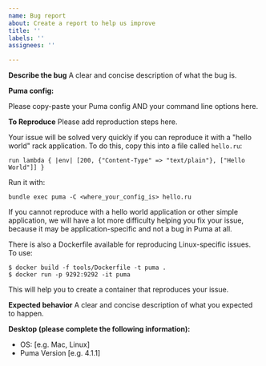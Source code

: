 ```yaml
---
name: Bug report
about: Create a report to help us improve
title: ''
labels: ''
assignees: ''

---
```


**Describe the bug**
A clear and concise description of what the bug is.

**Puma config:**

Please copy-paste your Puma config AND your command line options here.

**To Reproduce**
Please add reproduction steps here.

Your issue will be solved very quickly if you can reproduce it with a "hello world" rack application. To do this, copy this into a file called `hello.ru`:

```
run lambda { |env| [200, {"Content-Type" => "text/plain"}, ["Hello World"]] }
```

Run it with:

```
bundle exec puma -C <where_your_config_is> hello.ru
```

If you cannot reproduce with a hello world application or other simple application, we will have a lot more difficulty helping you fix your issue, because it may be application-specific and not a bug in Puma at all.  

There is also a Dockerfile available for reproducing Linux-specific issues. To use:

```
$ docker build -f tools/Dockerfile -t puma .
$ docker run -p 9292:9292 -it puma
```

This will help you to create a container that reproduces your issue.

**Expected behavior**
A clear and concise description of what you expected to happen.

**Desktop (please complete the following information):**
 - OS: [e.g. Mac, Linux]
 - Puma Version [e.g. 4.1.1]

